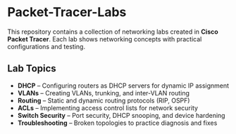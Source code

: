 # Packet-Tracer-Labs

This repository contains a collection of networking labs created in **Cisco Packet Tracer**.  Each lab shows networking concepts with practical configurations and testing.


## Lab Topics
- **DHCP** – Configuring routers as DHCP servers for dynamic IP assignment
- **VLANs** – Creating VLANs, trunking, and inter-VLAN routing    
- **Routing** – Static and dynamic routing protocols (RIP, OSPF)  
- **ACLs** – Implementing access control lists for network security  
- **Switch Security** – Port security, DHCP snooping, and device hardening  
- **Troubleshooting** – Broken topologies to practice diagnosis and fixes  


